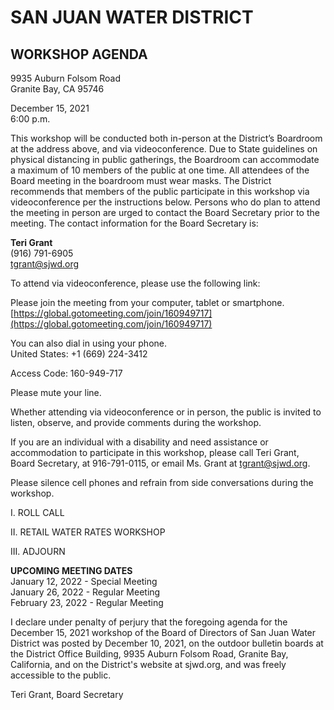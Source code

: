 <!-- Page 1 -->
# SAN JUAN WATER DISTRICT  
## WORKSHOP AGENDA  

9935 Auburn Folsom Road  
Granite Bay, CA 95746  

December 15, 2021  
6:00 p.m.  

This workshop will be conducted both in-person at the District’s Boardroom at the address above, and via videoconference. Due to State guidelines on physical distancing in public gatherings, the Boardroom can accommodate a maximum of 10 members of the public at one time. All attendees of the Board meeting in the boardroom must wear masks. The District recommends that members of the public participate in this workshop via videoconference per the instructions below. Persons who do plan to attend the meeting in person are urged to contact the Board Secretary prior to the meeting. The contact information for the Board Secretary is:  

**Teri Grant**  
(916) 791-6905  
tgrant@sjwd.org  

To attend via videoconference, please use the following link:  

Please join the meeting from your computer, tablet or smartphone.  
[https://global.gotomeeting.com/join/160949717](https://global.gotomeeting.com/join/160949717)  

You can also dial in using your phone.  
United States: +1 (669) 224-3412  

Access Code: 160-949-717  

Please mute your line.  

Whether attending via videoconference or in person, the public is invited to listen, observe, and provide comments during the workshop.  

If you are an individual with a disability and need assistance or accommodation to participate in this workshop, please call Teri Grant, Board Secretary, at 916-791-0115, or email Ms. Grant at tgrant@sjwd.org.  

Please silence cell phones and refrain from side conversations during the workshop.  

I. ROLL CALL  

II. RETAIL WATER RATES WORKSHOP  

III. ADJOURN  

**UPCOMING MEETING DATES**  
January 12, 2022 - Special Meeting  
January 26, 2022 - Regular Meeting  
February 23, 2022 - Regular Meeting  

I declare under penalty of perjury that the foregoing agenda for the December 15, 2021 workshop of the Board of Directors of San Juan Water District was posted by December 10, 2021, on the outdoor bulletin boards at the District Office Building, 9935 Auburn Folsom Road, Granite Bay, California, and on the District's website at sjwd.org, and was freely accessible to the public.  

Teri Grant, Board Secretary  
